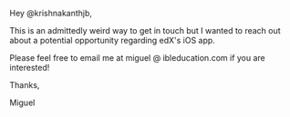 Hey @krishnakanthjb,

This is an admittedly weird way to get in touch but I wanted to reach out about a potential opportunity regarding edX's iOS app.

Please feel free to email me at miguel @ ibleducation.com if you are interested!

Thanks,

Miguel
